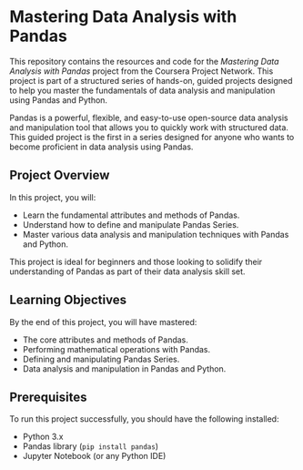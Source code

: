 # Mastering Data Analysis with Pandas

This repository contains the resources and code for the *Mastering Data Analysis with Pandas* project from the Coursera Project Network. This project is part of a structured series of hands-on, guided projects designed to help you master the fundamentals of data analysis and manipulation using Pandas and Python.

Pandas is a powerful, flexible, and easy-to-use open-source data analysis and manipulation tool that allows you to quickly work with structured data. This guided project is the first in a series designed for anyone who wants to become proficient in data analysis using Pandas.

## Project Overview

In this project, you will:

- Learn the fundamental attributes and methods of Pandas.
- Understand how to define and manipulate Pandas Series.
- Master various data analysis and manipulation techniques with Pandas and Python.

This project is ideal for beginners and those looking to solidify their understanding of Pandas as part of their data analysis skill set.

## Learning Objectives

By the end of this project, you will have mastered:

- The core attributes and methods of Pandas.
- Performing mathematical operations with Pandas.
- Defining and manipulating Pandas Series.
- Data analysis and manipulation in Pandas and Python.

## Prerequisites

To run this project successfully, you should have the following installed:

- Python 3.x
- Pandas library (`pip install pandas`)
- Jupyter Notebook (or any Python IDE)


